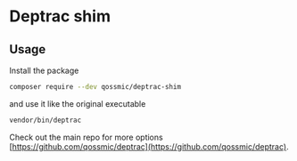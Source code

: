 # Deptrac shim

## Usage

Install the package

```bash
composer require --dev qossmic/deptrac-shim
```

and use it like the original executable

```bash
vendor/bin/deptrac
```

Check out the main repo for more options [https://github.com/qossmic/deptrac](https://github.com/qossmic/deptrac).
